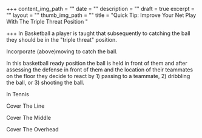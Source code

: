 +++
content_img_path = ""
date = ""
description = ""
draft = true
excerpt = ""
layout = ""
thumb_img_path = ""
title = "Quick Tip: Improve Your Net Play With The Triple Threat Position "

+++
In Basketball a player is taught that subsequently to catching the ball they should be in the "triple threat" position.

Incorporate (above)moving to catch the ball. 

In this basketball ready position the ball is held in front of them and after assessing the defense in front of them and the location of their teammates on the floor they decide to react by 1) passing to a teammate, 2) dribbling the ball, or 3) shooting the ball.   

In Tennis

Cover The Line

Cover The Middle

Cover The Overhead